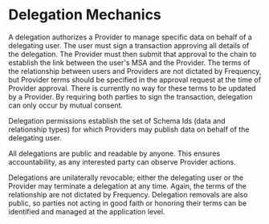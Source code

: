 # Delegation Mechanics

A delegation authorizes a Provider to manage specific data on behalf of a delegating user.
The user must sign a transaction approving all details of the delegation.
The Provider must then submit that approval to the chain to establish the link between the user's MSA and the Provider.
The terms of the relationship between users and Providers are not dictated by Frequency, but Provider terms should be specified in the approval request at the time of Provider approval.
There is currently no way for these terms to be updated by a Provider.
By requiring both parties to sign the transaction, delegation can only occur by mutual consent.

Delegation permissions establish the set of Schema Ids (data and relationship types) for which Providers may publish data on behalf of the delegating user.

All delegations are public and readable by anyone.
This ensures accountability, as any interested party can observe Provider actions.

Delegations are unilaterally revocable; either the delegating user or the Provider may terminate a delegation at any time.
Again, the terms of the relationship are not dictated by Frequency.
Delegation removals are also public, so parties not acting in good faith or honoring their terms can be identified and managed at the application level.
